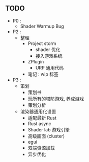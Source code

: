 
## TODO

- P0 : 
	- Shader Warmup Bug
- P2 : 
	- 整理
		- Project storm
			- shader 优化
			- 接入游戏系统
		- ZPlugin
			- URP 通用代码
		- 笔记 : wip 标签
- P3 : 
	- 策划
		- 策划书
		- 玩所有的塔防游戏, 养成游戏
		- 策划分析
	- 渲染器通用化设置 
		- 适配最新 Rust
		- Rust async
		- Shader lab 游戏引擎
		- 高级画面 (cluster)
		- egui
		- 双端资源加载
		- 异步优化